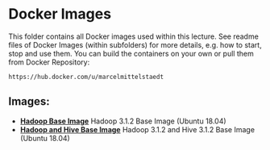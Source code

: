 # Docker Images
This folder contains all Docker images used within this lecture. See readme files of Docker Images (within subfolders) for more details, e.g. how to start, stop and use them.
You can build the containers on your own or pull them from Docker Repository:
```
https://hub.docker.com/u/marcelmittelstaedt
```

## Images:
* [**Hadoop Base Image**](https://github.com/marcelmittelstaedt/BigData/tree/master/docker/hadoop_base) Hadoop 3.1.2 Base Image (Ubuntu 18.04)
* [**Hadoop and Hive Base Image**](https://github.com/marcelmittelstaedt/BigData/tree/master/docker/hive_base) Hadoop 3.1.2 and Hive 3.1.2 Base Image (Ubuntu 18.04)
 
